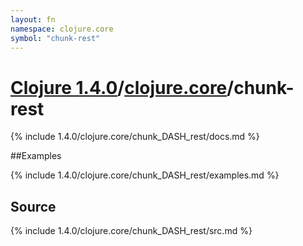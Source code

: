 ```yaml
---
layout: fn
namespace: clojure.core
symbol: "chunk-rest"
---
```


# [Clojure 1.4.0](../../)/[clojure.core](../)/chunk-rest

{% include 1.4.0/clojure.core/chunk_DASH_rest/docs.md %}

##Examples

{% include 1.4.0/clojure.core/chunk_DASH_rest/examples.md %}
## Source
{% include 1.4.0/clojure.core/chunk_DASH_rest/src.md %}

